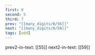 ```yaml
---
first: 0
second: 5
third: 7
prev: "[[many_digits/0/56]]"
next: "[[many_digits/0/58]]"
tags: [odd]
---
```

prev2-in-text: [[55]]
next2-in-text: [[59]]
